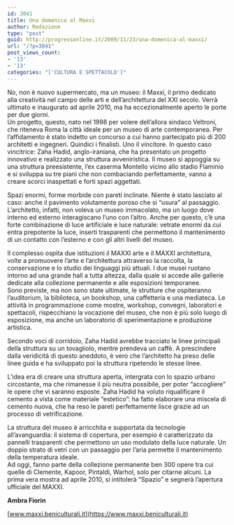 ```yaml
---
id: 3041
title: Una domenica al Maxxi
author: Redazione
type: "post"
guid: http://progressonline.it/2009/11/23/una-domenica-al-maxxi/
url: "/?p=3041"
post_views_count:
- '13'
- '13'
categories: "['CULTURA E SPETTACOLO']"
---
```


No, non è nuovo supermercato, ma un museo: il Maxxi, il primo dedicato alla creatività nel campo delle arti e dell’architettura del XXI secolo. Verrà ultimato e inaugurato ad aprile 2010, ma ha eccezionalmente aperto le porte per due giorni.   
Un progetto, questo, nato nel 1998 per volere dell’allora sindaco Veltroni, che riteneva Roma la città ideale per un museo di arte contemporanea. Per l’affidamento è stato indetto un concorso a cui hanno partecipato più di 200 architetti e ingegneri. Quindici i finalisti. Uno il vincitore. In questo caso vincitrice: Zaha Hadid, anglo-iraniana, che ha presentato un progetto innovativo e realizzato una struttura avveniristica. Il museo si appoggia su una struttura preesistente, l’ex caserma Montello vicino allo stadio Flaminio e si sviluppa su tre piani che non combaciando perfettamente, vanno a creare scorci inaspettati e forti spazi aggettati.

Spazi enormi, forme morbide con pareti inclinate. Niente è stato lasciato al caso: anche il pavimento volutamente poroso che si “usura” al passaggio. L’architetto, infatti, non voleva un museo immacolato, ma un luogo dove interno ed esterno interagiscano l’uno con l’altro. Anche per questo, c’è una forte combinazione di luce artificiale e luce naturale: vetrate enormi da cui entra prepotente la luce, inserti trasparenti che permettono il mantenimento di un contatto con l’esterno e con gli altri livelli del museo.

Il complesso ospita due istituzioni il MAXXI arte e il MAXXI architettura, volte a promuovere l’arte e l’architettura attraverso la raccolta, la conservazione e lo studio dei linguaggi più attuali. I due musei ruotano intorno ad una grande hall a tutta altezza, dalla quale si accede alle gallerie dedicate alla collezione permanente e alle esposizioni temporanee.  
Sono previste, ma non sono state ultimate, le strutture che ospiteranno l’auditorium, la biblioteca, un bookshop, una caffetteria e una mediateca. Le attività in programmazione come mostre, workshop, convegni, laboratori e spettacoli, rispecchiano la vocazione del museo, che non è più solo luogo di esposizione, ma anche un laboratorio di sperimentazione e produzione artistica.

Secondo voci di corridoio, Zaha Hadid avrebbe tracciato le linee principali della struttura su un tovagliolo, mentre prendeva un caffè. A prescindere dalla veridicità di questo aneddoto, è vero che l’architetto ha preso delle linee guida e ha sviluppato poi la struttura ripetendo le stesse linee.

L’idea era di creare una struttura aperta, intergrata con lo spazio urbano circostante, ma che rimanesse il più neutra possibile, per poter “accogliere” le opere che vi saranno esposte. Zaha Hadid ha voluto riqualificare il cemento a vista come materiale “estetico”: ha fatto elaborare una miscela di cemento nuova, che ha reso le pareti perfettamente lisce grazie ad un processo di vetrificazione.

La struttura del museo è arricchita e supportata da tecnologie all’avanguardia: il sistema di copertura, per esempio è caratterizzato da pannelli trasparenti che permettono un uso modulato della luce naturale. Un doppio strato di vetri con un passaggio per l’aria permette il mantenimento della temperatura ideale.   
Ad oggi, fanno parte della collezione permanente ben 300 opere tra cui quelle di Clemente, Kapoor, Pintaldi, Warhol, solo per citarne alcuni. La prima vera mostra ad aprile 2010, si intitolerà “Spazio” e segnerà l’apertura ufficiale del MAXXI.

**Ambra Fiorin**

[www.maxxi.beniculturali.it](https://www.maxxi.beniculturali.it)